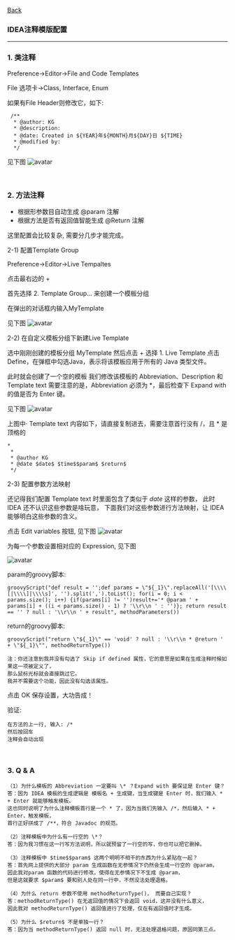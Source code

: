 [Back](README.md)

### IDEA注释模版配置

<hr>

### 1. 类注释
Preference->Editor->File and Code Templates

File 选项卡->Class, Interface, Enum

如果有File Header则修改它，如下:
```
 /**
  * @author: KG
  * @description:
  * @date: Created in ${YEAR}年${MONTH}月${DAY}日 ${TIME}
  * @modified by: 
  */
```

见下图
![avatar](https://github.com/Elliot518/mcp-oss-repo/blob/main/ide/idea/FileHeaderTemplate.png?raw=true)

&nbsp;

### 2. 方法注释

- 根据形参数目自动生成 @param 注解
- 根据方法是否有返回值智能生成 @Return 注解

这里配置会比较复杂, 需要分几步才能完成。

2-1) 配置Template Group

Preference->Editor->Live Tempaltes

点击最右边的 +

首先选择 2. Template Group... 来创建一个模板分组

在弹出的对话框内输入MyTemplate

见下图
![avatar](https://raw.githubusercontent.com/Elliot518/mcp-oss-repo/main/ide/idea/LiveTemplate1.png)

2-2) 在自定义模板分组下新建Live Template

选中刚刚创建的模板分组 MyTemplate
然后点击 +
选择 1. Live Template
点击 Define，在弹框中勾选Java，表示将该模板应用于所有的 Java 类型文件。

此时就会创建了一个空的模板
我们修改该模板的 Abbreviation、Description 和 Template text
需要注意的是，Abbreviation 必须为 *，最后检查下 Expand with 的值是否为 Enter 键。


见下图
![avatar](https://raw.githubusercontent.com/Elliot518/mcp-oss-repo/main/ide/idea/LiveTemplate2.png)

上图中· Template text 内容如下，请直接复制进去，需要注意首行没有 /，且 \* 是顶格的
```
*
 * 
 * @author KG
 * @date $date$ $time$$param$ $return$
 */
```

2-3) 配置参数方法映射


还记得我们配置 Template text 时里面包含了类似于 $date$ 这样的参数，
此时 IDEA 还不认识这些参数是啥玩意，
下面我们对这些参数进行方法映射，让 IDEA 能够明白这些参数的含义。



点击 Edit variables 按钮, 见下图
![avatar](https://raw.githubusercontent.com/Elliot518/mcp-oss-repo/main/ide/idea/LiveTemplate3.png)


为每一个参数设置相对应的 Expression, 见下图

![avatar](https://raw.githubusercontent.com/Elliot518/mcp-oss-repo/main/ide/idea/LiveTemplate4.png)

param的groovy脚本:
```
groovyScript("def result = '';def params = \"${_1}\".replaceAll('[\\\\[|\\\\]|\\\\s]', '').split(',').toList(); for(i = 0; i < params.size(); i++) {if(params[i] != '')result+='* @param ' + params[i] + ((i < params.size() - 1) ? '\\r\\n ' : '')}; return result == '' ? null : '\\r\\n ' + result", methodParameters())
```

return的groovy脚本:
```
groovyScript("return \"${_1}\" == 'void' ? null : '\\r\\n * @return ' + \"${_1}\"", methodReturnType())
```

```
注：你还注意到我并没有勾选了 Skip if defined 属性，它的意思是如果在生成注释时候如果这一项被定义了，
那么鼠标光标就会直接跳过它。
我并不需要这个功能，因此没有勾选该属性。
```

点击 OK 保存设置，大功告成！

验证:
```
在方法的上一行, 输入: /*
然后按回车
注释会自动出现
```

&nbsp;

### 3. Q & A

```
（1）为什么模板的 Abbreviation 一定要叫 \* ？Expand with 要保证是 Enter 键？
答：因为 IDEA 模板的生成逻辑是 模板名 + 生成键，当生成键是 Enter 时，我们输入 * + Enter 就能够触发模板。
这也同时说明了为什么注释模板首行是一个 * 了，因为当我们先输入 /*，然后输入 * + Enter，触发模板，
首行正好拼成了 /**，符合 Javadoc 的规范。

（2）注释模板中为什么有一行空的 \*？
答：因为我习惯在这一行写方法说明，所以就预留了一行空的写，你也可以把它删掉。

（3）注释模板中 $time$$param$ 这两个明明不相干的东西为什么紧贴在一起？
答：首先网上提供的大部分 param 生成函数在无参情况下仍然会生成一行空的 @param，
因此我对param 函数的代码进行修改，使得在无参情况下不生成 @param，
但是这就要求 $param$ 要和别人处在同一行中，不然没法处理退格。

（4）为什么 return 参数不使用 methodReturnType()， 而要自己实现？
答：methodReturnType() 在无返回值的情况下会返回 void，这并没有什么意义，
因此我对 methodReturnType() 返回值进行了处理，仅在有返回值时才生成。

（5）为什么 $return$ 不是单独一行？
答：因为当 methodReturnType() 返回 null 时，无法处理退格问题，原因同第三点。
```




